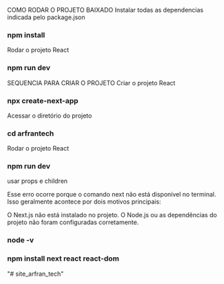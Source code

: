 COMO RODAR O PROJETO BAIXADO
Instalar todas as dependencias indicada pelo package.json
### npm install

Rodar o projeto React 
### npm run dev


SEQUENCIA PARA CRIAR O PROJETO
Criar o projeto React
### npx create-next-app

Acessar o diretório do projeto
### cd arfrantech

Rodar o projeto React
### npm run dev
usar props e children


Esse erro ocorre porque o comando next não está disponível no terminal. Isso geralmente acontece por dois motivos principais:

O Next.js não está instalado no projeto.
O Node.js ou as dependências do projeto não foram configuradas corretamente.
### node -v
### npm install next react react-dom
"# site_arfran_tech" 
